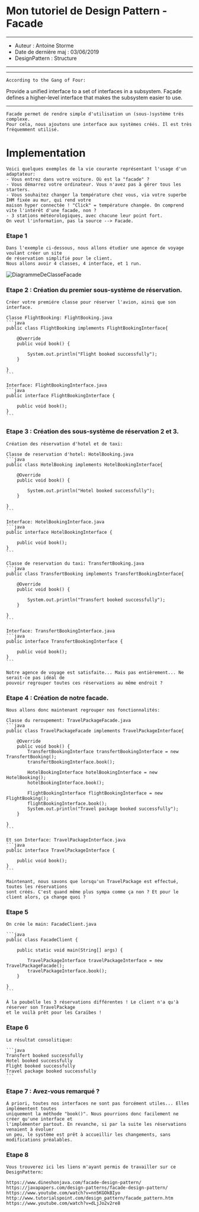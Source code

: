 # Mon tutoriel de Design Pattern - Facade

***
* Auteur : Antoine Storme
* Date de dernière maj : 03/06/2019
* DesignPattern : Structure
***

***
    According to the Gang of Four:
Provide a unified interface to a set of interfaces in a subsystem. 
Façade defines a higher-level interface that makes the subsystem easier to use.
***
    Facade permet de rendre simple d'utilisation un (sous-)système trés complexe.
    Pour cela, nous ajoutons une interface aux systèmes créés. Il est très fréquemment utilisé.

# Implementation

    Voici quelques exemples de la vie courante représentant l'usage d'un adaptateur:
    - Vous entrez dans votre voiture. Où est la "facade" ?
    - Vous démarrez votre ordinateur. Vous n'avez pas à gérer tous les starters.
    - Vous souhaitez changer la température chez vous, via votre superbe IHM fixée au mur, qui rend votre
    maison hyper connectée ! "Click" = température changée. On comprend vite l'intérêt d'une facade, non ?
    - 3 stations météorologiques, avec chacune leur point fort.
    On veut l'information, pas la source --> Facade.    

### Etape 1

    Dans l'exemple ci-dessous, nous allons étudier une agence de voyage voulant créer un site
    de réservation simplifié pour le client.
    Nous allons avoir 4 classes, 4 interface, et 1 run.

![DiagrammeDeClasseFacade](https://user-images.githubusercontent.com/50745455/58859998-6693c280-86ab-11e9-8f1f-3264423a7db9.PNG)

### Etape 2 : Création du premier sous-système de réservation.

    Créer votre premiére classe pour réserver l'avion, ainsi que son interface.

    Classe FlightBooking: FlightBooking.java
    ```java
    public class FlightBooking implements FlightBookingInterface{

        @Override
        public void book() {
            
            System.out.println("Flight booked successfully");
        }

    }
    ```

    Interface: FlightBookingInterface.java
    ```java
    public interface FlightBookingInterface {

        public void book();
    }
    ```

### Etape 3 : Création des sous-système de réservation 2 et 3.

    Création des réservation d'hotel et de taxi:

    Classe de reservation d'hotel: HotelBooking.java
    ```java
    public class HotelBooking implements HotelBookingInterface{

        @Override
        public void book() {
        
            System.out.println("Hotel booked successfully");
        }

    }
    ```

    Interface: HotelBookingInterface.java
    ```java
    public interface HotelBookingInterface {

        public void book();
    }
    ```

    Classe de reservation du taxi: TransfertBooking.java
    ```java
    public class TransfertBooking implements TransfertBookingInterface{

        @Override
        public void book() {
            
            System.out.println("Transfert booked successfully");
        }

    }
    ```

    Interface: TransfertBookingInterface.java
    ```java
    public interface TransfertBookingInterface {

        public void book();
    }
    ```

    Notre agence de voyage est satisfaite... Mais pas entièrement... Ne serait-ce pas idéal de
    pouvoir regrouper toutes ces réservations au même endroit ?

### Etape 4 : Création de notre facade.

    Nous allons donc maintenant regrouper nos fonctionnalités:

    Classe du reroupement: TravelPackageFacade.java
    ```java
    public class TravelPackageFacade implements TravelPackageInterface{

        @Override
        public void book() {
            TransfertBookingInterface transfertBookingInterface = new TransfertBooking();
            transfertBookingInterface.book();
            
            HotelBookingInterface hotelBookingInterface = new HotelBooking();
            hotelBookingInterface.book();
            
            FlightBookingInterface flightBookingInterface = new FlightBooking();
            flightBookingInterface.book();
            System.out.println("Travel package booked successfully");
        }

    }
    ```

    Et son Interface: TravelPackageInterface.java
    ```java
    public interface TravelPackageInterface {

        public void book();
    }
    ```
    
    Maintenant, nous savons que lorsqu'un TravelPackage est effectué, toutes les réservations
    sont créés. C'est quand même plus sympa comme ça non ? Et pour le client alors, ça change quoi ?

### Etape 5 

    On crée le main: FacadeClient.java

    ```java
    public class FacadeClient {

        public static void main(String[] args) {

            TravelPackageInterface travelPackageInterface = new TravelPackageFacade();
            travelPackageInterface.book();
        }

    }
    ```

    À la poubelle les 3 réservations différentes ! Le client n'a qu'à réserver son TravelPackage
    et le voilà prêt pour les Caraïbes !

### Etape 6

    Le résultat consolitique:

    ```java
    Transfert booked successfully
    Hotel booked successfully
    Flight booked successfully
    Travel package booked successfully
    ```

### Etape 7 : Avez-vous remarqué ?

    À priori, toutes nos interfaces ne sont pas forcément utiles... Elles implémentent toutes
    uniquement la méthode "book()". Nous pourrions donc facilement ne créer qu'une interface et
    l'implémenter partout. En revanche, si par la suite les réservations venaient à évoluer
    un peu, le système est prêt à accueillir les changements, sans modifications préalables.

### Etape 8

    Vous trouverez ici les liens m'ayant permis de travailler sur ce DesignPattern:

    https://www.dineshonjava.com/facade-design-pattern/
    https://javapapers.com/design-patterns/facade-design-pattern/
    https://www.youtube.com/watch?v=nn5KGOkBIyo 
    http://www.tutorialspoint.com/design_pattern/facade_pattern.htm 
    https://www.youtube.com/watch?v=dLjJo2v2re8
